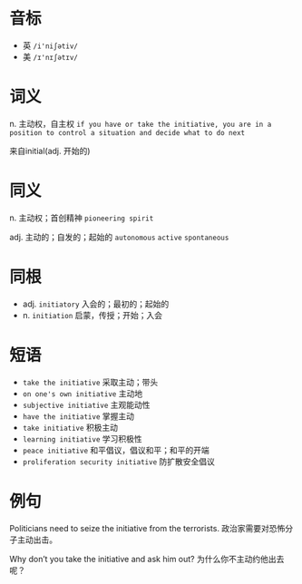 # 音标

- 英 `/i'niʃətiv/`
- 美 `/ɪ'nɪʃətɪv/`

# 词义

n. 主动权，自主权
`if you have or take the initiative, you are in a position to control a situation and decide what to do next`



来自initial(adj. 开始的)

# 同义

n. 主动权；首创精神
`pioneering spirit`

adj. 主动的；自发的；起始的
`autonomous` `active` `spontaneous`

# 同根

- adj. `initiatory` 入会的；最初的；起始的
- n. `initiation` 启蒙，传授；开始；入会

# 短语

- `take the initiative` 采取主动；带头
- `on one's own initiative` 主动地
- `subjective initiative` 主观能动性
- `have the initiative` 掌握主动
- `take initiative` 积极主动
- `learning initiative` 学习积极性
- `peace initiative` 和平倡议，倡议和平；和平的开端
- `proliferation security initiative` 防扩散安全倡议

# 例句

Politicians need to seize the initiative from the terrorists.
政治家需要对恐怖分子主动出击。

Why don’t you take the initiative and ask him out?
为什么你不主动约他出去呢？


